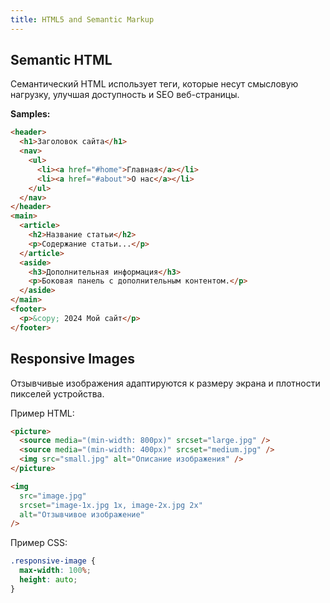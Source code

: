 ```yaml
---
title: HTML5 and Semantic Markup
---
```


## Semantic HTML

Семантический HTML использует теги, которые несут смысловую нагрузку, улучшая доступность и SEO веб-страницы.

**Samples:**

```html
<header>
  <h1>Заголовок сайта</h1>
  <nav>
    <ul>
      <li><a href="#home">Главная</a></li>
      <li><a href="#about">О нас</a></li>
    </ul>
  </nav>
</header>
<main>
  <article>
    <h2>Название статьи</h2>
    <p>Содержание статьи...</p>
  </article>
  <aside>
    <h3>Дополнительная информация</h3>
    <p>Боковая панель с дополнительным контентом.</p>
  </aside>
</main>
<footer>
  <p>&copy; 2024 Мой сайт</p>
</footer>
```

## Responsive Images

Отзывчивые изображения адаптируются к размеру экрана и плотности пикселей устройства.

Пример HTML:

```html
<picture>
  <source media="(min-width: 800px)" srcset="large.jpg" />
  <source media="(min-width: 400px)" srcset="medium.jpg" />
  <img src="small.jpg" alt="Описание изображения" />
</picture>

<img
  src="image.jpg"
  srcset="image-1x.jpg 1x, image-2x.jpg 2x"
  alt="Отзывчивое изображение"
/>
```

Пример CSS:

```css
.responsive-image {
  max-width: 100%;
  height: auto;
}
```

